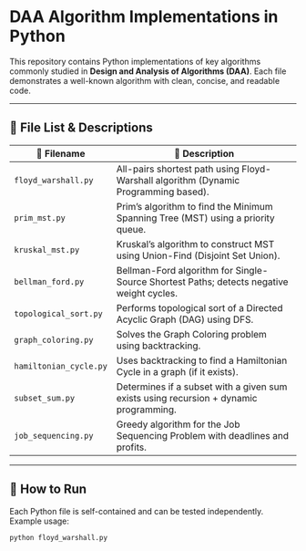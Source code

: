 # DAA Algorithm Implementations in Python


This repository contains Python implementations of key algorithms commonly studied in **Design and Analysis of Algorithms (DAA)**. Each file demonstrates a well-known algorithm with clean, concise, and readable code.

---


## 📂 File List & Descriptions

| 🔢 Filename              | 📝 Description |
|-------------------------|----------------|
| `floyd_warshall.py`     | All-pairs shortest path using Floyd-Warshall algorithm (Dynamic Programming based). |
| `prim_mst.py`           | Prim’s algorithm to find the Minimum Spanning Tree (MST) using a priority queue. |
| `kruskal_mst.py`        | Kruskal’s algorithm to construct MST using Union-Find (Disjoint Set Union). |
| `bellman_ford.py`       | Bellman-Ford algorithm for Single-Source Shortest Paths; detects negative weight cycles. |
| `topological_sort.py`   | Performs topological sort of a Directed Acyclic Graph (DAG) using DFS. |
| `graph_coloring.py`     | Solves the Graph Coloring problem using backtracking. |
| `hamiltonian_cycle.py`  | Uses backtracking to find a Hamiltonian Cycle in a graph (if it exists). |
| `subset_sum.py`         | Determines if a subset with a given sum exists using recursion + dynamic programming. |
| `job_sequencing.py`     | Greedy algorithm for the Job Sequencing Problem with deadlines and profits. |

---

## 🧪 How to Run

Each Python file is self-contained and can be tested independently. Example usage:
```bash
python floyd_warshall.py
